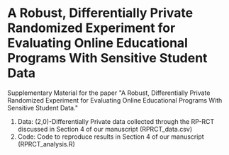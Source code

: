 # A Robust, Differentially Private Randomized Experiment for Evaluating Online Educational Programs With Sensitive Student Data

Supplementary Material for the paper "A Robust, Differentially Private Randomized Experiment for Evaluating Online Educational Programs With Sensitive Student Data."

1. Data: (2,0)-Differentially Private data collected through the RP-RCT discussed in Section 4 of our manuscript (RPRCT_data.csv)
2. Code: Code to reproduce results in Section 4 of our manuscript (RPRCT_analysis.R)
